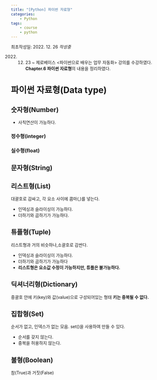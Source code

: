 ```yaml
---
title: "[Python] 파이썬 자료형"
categories:
    - Python
tags:
    - course
    - python
---
```


최초작성일: 2022. 12. 26
*작성중*

2022. 12. 23 ~
제로베이스 <파이썬으로 배우는 업무 자동화> 강의를 수강하였다.
**Chapter.6 파이썬 자료형**의 내용을 정리하였다.

# 파이썬 자료형(Data type)

## 숫자형(Number)
* 사칙연산이 가능하다.

### 정수형(integer)

### 실수형(float)

## 문자형(String)


## 리스트형(List)
대괄호로 감싸고, 각 요소 사이에 콤마(,)를 넣는다.
* 인덱싱과 슬라이싱이 가능하다.
* 더하기와 곱하기가 가능하다.

## 튜플형(Tuple)
리스트형과 거의 비슷하나,소괄호로 감싼다.
* 인덱싱과 슬라이싱이 가능하다.
* 더하기와 곱하기가 가능하다
* **리스트형은 요소값 수정이 가능하지만, 튜플은 불가능하다.**

## 딕셔너리형(Dictionary)
중괄호 안에 키(key)와 값(value)으로 구성되어있는 형태
**키는 중복될 수 없다.**

## 집합형(Set)
순서가 없고, 인덱스가 없는 모음.
set()을 사용하여 만들 수 있다.
* 순서를 갖지 않는다.
* 중복을 허용하지 않는다.

## 불형(Boolean)
참(True)과 거짓(False)
